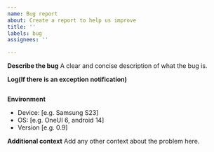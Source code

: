 ```yaml
---
name: Bug report
about: Create a report to help us improve
title: ''
labels: bug
assignees: ''

---
```


**Describe the bug**
A clear and concise description of what the bug is.

**Log(If there is an exception notification)**
```

```

**Environment**
 - Device: [e.g. Samsung S23]
 - OS: [e.g. OneUI 6, android 14]
 - Version [e.g. 0.9]

**Additional context**
Add any other context about the problem here.

